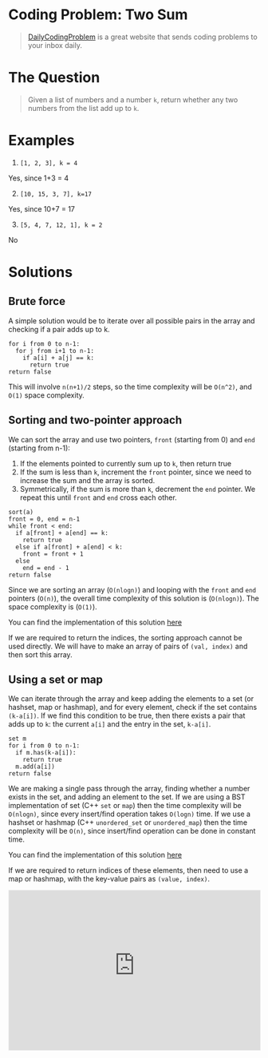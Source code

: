 # Coding Problem: Two Sum

> [DailyCodingProblem](https://www.dailycodingproblem.com/) is a great website that sends coding problems to your inbox daily.

# The Question

> Given a list of numbers and a number `k`, return whether any two numbers from the list add up to `k`.

# Examples

1. `[1, 2, 3], k = 4`

Yes, since 1+3 = 4

2. `[10, 15, 3, 7], k=17`

Yes, since 10+7 = 17

3. `[5, 4, 7, 12, 1], k = 2`

No

# Solutions

## Brute force

A simple solution would be to iterate over all possible pairs in the array and checking if a pair adds up to k.

```
for i from 0 to n-1:
  for j from i+1 to n-1:
    if a[i] + a[j] == k:
      return true
return false
```

This will involve `n(n+1)/2` steps, so the time complexity will be `O(n^2)`, and `O(1)` space complexity.

## Sorting and two-pointer approach

We can sort the array and use two pointers, `front` (starting from 0) and `end` (starting from n-1):

1. If the elements pointed to currently sum up to `k`, then return true
2. If the sum is less than `k`, increment the `front` pointer, since we need to increase the sum and the array is sorted.
3. Symmetrically, if the sum is more than `k`, decrement the `end` pointer.
   We repeat this until `front` and `end` cross each other.

```
sort(a)
front = 0, end = n-1
while front < end:
  if a[front] + a[end] == k:
    return true
  else if a[front] + a[end] < k:
    front = front + 1
  else
    end = end - 1
return false
```

Since we are sorting an array (`O(nlogn)`) and looping with the `front` and `end` pointers (`O(n)`), the overall time complexity of this solution is (`O(nlogn)`). The space complexity is (`O(1)`).

You can find the implementation of this solution [here](https://github.com/akshatshah21/Data-Structures-and-Algorithms/blob/master/C%2B%2B/Arrays/Check_2_sum.cpp)

If we are required to return the indices, the sorting approach cannot be used directly. We will have to make an array of pairs of `(val, index)` and then sort this array.

## Using a set or map

We can iterate through the array and keep adding the elements to a set (or hashset, map or hashmap), and for every element, check if the set contains `(k-a[i])`. If we find this condition to be true, then there exists a pair that adds up to `k`: the current `a[i]` and the entry in the set, `k-a[i]`.

```
set m
for i from 0 to n-1:
  if m.has(k-a[i]):
    return true
  m.add(a[i])
return false
```

We are making a single pass through the array, finding whether a number exists in the set, and adding an element to the set. If we are using a BST implementation of set (C++ `set` or `map`) then the time complexity will be `O(nlogn)`, since every insert/find operation takes `O(logn)` time. If we use a hashset or hashmap (C++ `unordered_set` or `unordered_map`) then the time complexity will be `O(n)`, since insert/find operation can be done in constant time.

You can find the implementation of this solution [here](https://github.com/akshatshah21/Data-Structures-and-Algorithms/blob/master/C%2B%2B/Hashing%20or%20Maps/Check_Numbers_Add_Upto_k_in_Array.cpp)

If we are required to return indices of these elements, then need to use a map or hashmap, with the key-value pairs as `(value, index)`.

<iframe src="https://akshatshah21.substack.com/embed" width="100%" height="320" style="border:1px solid #EEE; background:white;" frameborder="0" scrolling="no"></iframe>
